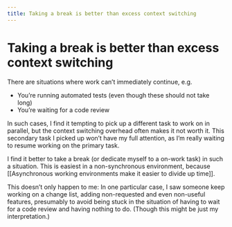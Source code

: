 ```yaml
---
title: Taking a break is better than excess context switching
---
```


# Taking a break is better than excess context switching

There are situations where work can’t immediately continue, e.g.

* You’re running automated tests (even though these should not take long)
* You’re waiting for a code review

In such cases, I find it tempting to pick up a different task to work on in parallel, but the context switching overhead often makes it not worth it. This secondary task I picked up won’t have my full attention, as I’m really waiting to resume working on the primary task.

I find it better to take a break (or dedicate myself to a on-work task) in such a situation. This is easiest in a non-synchronous environment, because [[Asynchronous working environments make it easier to divide up time]].

This doesn’t only happen to me: In one particular case, I saw someone keep working on a change list, adding non-requested and even non-useful features, presumably to avoid being stuck in the situation of having to wait for a code review and having nothing to do. (Though this might be just my interpretation.)